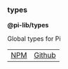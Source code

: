 ### types

**@pi-lib/types**

Global types for Pi



<table>
  <tbody>
    <tr>
      <td><a href="https://www.npmjs.com/package/@pi-lib/types?activeTab=readme" target="_blank">NPM</a></td>
      <td><a href="https://github.com/lancerael/pi/tree/main/src/packages/types" target="_blank">Github</a></td>
    </tr>
  </tbody>
</table>

